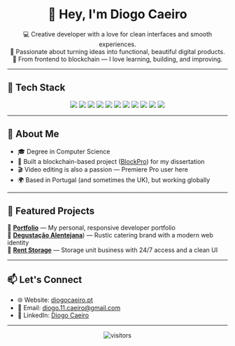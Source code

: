 <h1 align="center">👋 Hey, I'm Diogo Caeiro</h1>

<p align="center">
  💻 Creative developer with a love for clean interfaces and smooth experiences.<br>
  🎯 Passionate about turning ideas into functional, beautiful digital products.<br>
  🚀 From frontend to blockchain — I love learning, building, and improving.
</p>

---

## 🧰 Tech Stack

<p align="center">
  <img src="https://img.shields.io/badge/HTML5-E34F26?style=for-the-badge&logo=html5&logoColor=white"/>
  <img src="https://img.shields.io/badge/CSS3-1572B6?style=for-the-badge&logo=css3&logoColor=white"/>
  <img src="https://img.shields.io/badge/JavaScript-F7DF1E?style=for-the-badge&logo=javascript&logoColor=black"/>
  <img src="https://img.shields.io/badge/React-20232A?style=for-the-badge&logo=react&logoColor=61DAFB"/>
  <img src="https://img.shields.io/badge/Node.js-339933?style=for-the-badge&logo=nodedotjs&logoColor=white"/>
  <img src="https://img.shields.io/badge/Python-3776AB?style=for-the-badge&logo=python&logoColor=white"/>
  <img src="https://img.shields.io/badge/Solidity-363636?style=for-the-badge&logo=solidity&logoColor=white"/>
  <img src="https://img.shields.io/badge/Firebase-FFCA28?style=for-the-badge&logo=firebase&logoColor=black"/>
  <img src="https://img.shields.io/badge/Git-F05032?style=for-the-badge&logo=git&logoColor=white"/>
  <img src="https://img.shields.io/badge/GitHub-181717?style=for-the-badge&logo=github&logoColor=white"/>
  <img src="https://img.shields.io/badge/Premiere_Pro-9999FF?style=for-the-badge&logo=adobe-premiere-pro&logoColor=white"/>
</p>

---

## 🙋 About Me

- 🎓 Degree in Computer Science
- 🔐 Built a blockchain-based project ([BlockPro](#)) for my dissertation
- 🎬 Video editing is also a passion — Premiere Pro user here
- 🌍 Based in Portugal (and sometimes the UK), but working globally

---

## 📌 Featured Projects

🔗 [**Portfolio**](https://diogocaeiro.pt) — My personal, responsive developer portfolio  
🔗 [**Degustação Alentejana**](https://degustacaoalentejana.pt)) — Rustic catering brand with a modern web identity  
🔗 [**Rent Storage**](https://rentstorage.pt) — Storage unit business with 24/7 access and a clean UI  

---

## 📫 Let's Connect

- 🌐 Website: [diogocaeiro.pt](https://diogocaeiro.pt)
- 📩 Email: diogo.11.caeiro@gmail.com
- 💼 LinkedIn: [Diogo Caeiro](https://www.linkedin.com/in/diogo-gm-caeiro)

---

<p align="center">
  <img src="https://komarev.com/ghpvc/?username=diogocaeiro02&style=flat-square&color=blue" alt="visitors"/>
</p>



